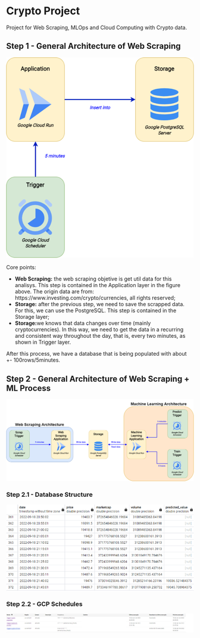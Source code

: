 # Crypto Project
Project for Web Scraping, MLOps and Cloud Computing with Crypto data.

## Step 1 - General Architecture of Web Scraping 

![Screenshot](diagrams/WebScraping.png)

Core points:
<ul>
    <li><strong>Web Scraping:</strong> the web scraping objetive is get util data for this analisys. This step is contained in the Application layer in the figure above. The origin data are from: https://www.investing.com/crypto/currencies, all rights reserved;</li>
    <li><strong>Storage:</strong> after the previous step, we need to save the scrapped data. For this, we can use the PostgreSQL. This step is contained in the Storage layer;</li>
    <li><strong>Storage:</strong>we knows that data changes over time (mainly cryptocurrencies). In this way, we need to get the data in a recurring and consistent way throughout the day, that is, every two minutes, 
    as shown in Trigger layer.</li>
    
</ul>

After this process, we have a database that is being populated with about +- 100rows/5minutes.

## Step 2 - General Architecture of Web Scraping + ML Process
![Screenshot](diagrams/WS%2BML_Arch.png)

### Step 2.1 - Database Structure
![Screenshot](diagrams/Database.png)

### Step 2.2 - GCP Schedules
![Screenshot](diagrams/Schedulers.png)